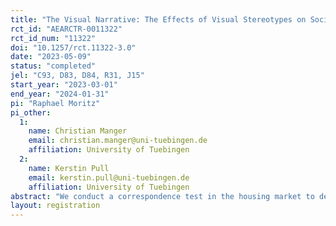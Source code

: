 ```yaml
---
title: "The Visual Narrative: The Effects of Visual Stereotypes on Social Media on Ethnic Discrimination"
rct_id: "AEARCTR-0011322"
rct_id_num: "11322"
doi: "10.1257/rct.11322-3.0"
date: "2023-05-09"
status: "completed"
jel: "C93, D83, D84, R31, J15"
start_year: "2023-03-01"
end_year: "2024-01-31"
pi: "Raphael Moritz"
pi_other:
  1:
    name: Christian Manger
    email: christian.manger@uni-tuebingen.de
    affiliation: University of Tuebingen
  2:
    name: Kerstin Pull
    email: kerstin.pull@uni-tuebingen.de
    affiliation: University of Tuebingen
abstract: "We conduct a correspondence test in the housing market to determine the extent of ethnic discrimination and the role of stereotypes expressed through images posted on a social media platform. Fictitious applications with a randomly assigned Turkish- or German-sounding male name are sent to vacant room ads. We randomly add a link to a social media profile to determine the effect of such personal information on callback rates. This social media profile may either foster or not foster Turkish male stereotypes. The profiles built on the profiles used in AEARCTR-0007627 and vary their content by some of them including additional visual material (photos and videos) that signal religious beliefs and cultural orientation to thus identify the role of the content of social media information on ethnic discrimination. We carefully constructed these fictional social media accounts on Instagram to make them as realistic as possible, and conducted several surveys among young people to ensure that the profiles were close to reality with a sufficient number of followers. In addition, we can approximate whether landlords or roommates visit these profiles and exploit this information using statistics on profile visits and page impressions."
layout: registration
---
```


